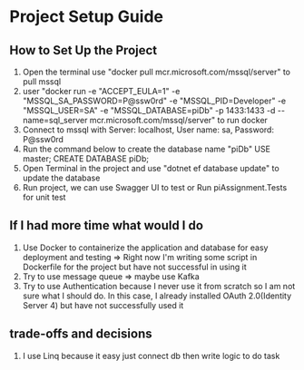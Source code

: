 # Project Setup Guide
## How to Set Up the Project
1. Open the terminal use "docker pull mcr.microsoft.com/mssql/server" to pull  mssql
2. user "docker run -e "ACCEPT_EULA=1" -e "MSSQL_SA_PASSWORD=P@ssw0rd" -e "MSSQL_PID=Developer" -e "MSSQL_USER=SA" -e "MSSQL_DATABASE=piDb" -p 1433:1433 -d --name=sql_server mcr.microsoft.com/mssql/server" to run docker
3. Connect to mssql with Server: localhost, User name: sa, Password: P@ssw0rd
4. Run the command below to create the database name "piDb"
   USE master;
   CREATE DATABASE piDb;
5. Open Terminal in the project and use "dotnet ef database update" to update the database
6. Run project, we can use Swagger UI to test or Run piAssignment.Tests for unit test

## If I had more time what would I do
1. Use Docker to containerize the application and database for easy deployment and testing
   => Right now I'm writing some script in Dockerfile for the project but have not successful in using it
2. Try to use message queue => maybe use Kafka
3. Try to use Authentication because I never use it from scratch so I am not sure what I should do. In this case, I already installed OAuth 2.0(Identity Server 4) but have not successfully used it

## trade-offs and decisions
1. I use Linq because it easy just connect db then write logic to do task
